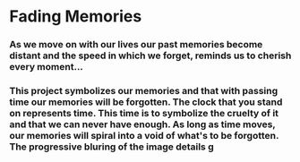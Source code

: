 <h1>Fading Memories</h1>
<h3>As we move on with our lives our past memories become distant and the speed in which we forget, reminds us to cherish every moment...<h3>
<p>This project symbolizes our memories and that with passing time our memories will be forgotten. The clock that you stand on represents time. This time is to symbolize
the cruelty of it and that we can never have enough. As long as time moves, our memories will spiral into a void of what's to be forgotten. The progressive bluring of the
image details g</p>
